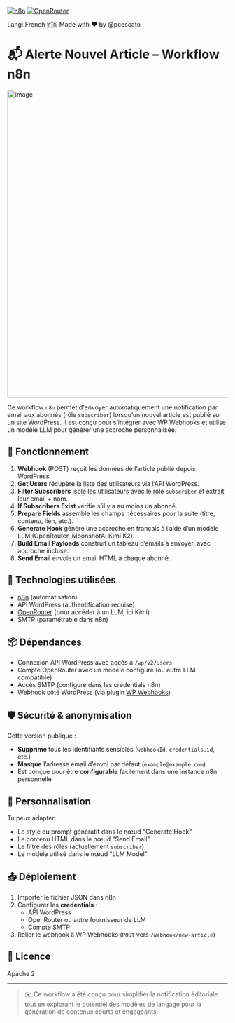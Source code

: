 [![n8n](https://img.shields.io/badge/n8n-automation-blue.svg)](https://n8n.io)
[![OpenRouter](https://img.shields.io/badge/OpenRouter-AI_API-orange)](https://openrouter.ai/)

Lang: French 🇫🇷
Made with ❤️ by @pcescato

# 📬 Alerte Nouvel Article – Workflow n8n

<img width="817" height="702" alt="image" src="https://github.com/user-attachments/assets/8bc39384-1687-47bc-988d-8bfa090aa57e" />


Ce workflow `n8n` permet d'envoyer automatiquement une notification par email aux abonnés (rôle `subscriber`) lorsqu’un nouvel article est publié sur un site WordPress. Il est conçu pour s’intégrer avec WP Webhooks et utilise un modèle LLM pour générer une accroche personnalisée.

## 🚀 Fonctionnement

1. **Webhook** (POST) reçoit les données de l’article publié depuis WordPress.
2. **Get Users** récupère la liste des utilisateurs via l’API WordPress.
3. **Filter Subscribers** isole les utilisateurs avec le rôle `subscriber` et extrait leur email + nom.
4. **If Subscribers Exist** vérifie s’il y a au moins un abonné.
5. **Prepare Fields** assemble les champs nécessaires pour la suite (titre, contenu, lien, etc.).
6. **Generate Hook** génère une accroche en français à l’aide d’un modèle LLM (OpenRouter, MoonshotAI Kimi K2).
7. **Build Email Payloads** construit un tableau d’emails à envoyer, avec accroche incluse.
8. **Send Email** envoie un email HTML à chaque abonné.

## 🧠 Technologies utilisées

- [n8n](https://n8n.io/) (automatisation)
- API WordPress (authentification requise)
- [OpenRouter](https://openrouter.ai/) (pour accéder à un LLM, ici Kimi)
- SMTP (paramétrable dans n8n)

## 📦 Dépendances

- Connexion API WordPress avec accès à `/wp/v2/users`
- Compte OpenRouter avec un modèle configuré (ou autre LLM compatible)
- Accès SMTP (configuré dans les credentials n8n)
- Webhook côté WordPress (via plugin [WP Webhooks](https://wp-webhooks.com/))

## 🛡️ Sécurité & anonymisation

Cette version publique :
- **Supprime** tous les identifiants sensibles (`webhookId`, `credentials.id`, etc.)
- **Masque** l’adresse email d’envoi par défaut (`example@example.com`)
- Est conçue pour être **configurable** facilement dans une instance n8n personnelle

## 🔧 Personnalisation

Tu peux adapter :
- Le style du prompt génératif dans le nœud "Generate Hook"
- Le contenu HTML dans le nœud "Send Email"
- Le filtre des rôles (actuellement `subscriber`)
- Le modèle utilisé dans le nœud "LLM Model"

## 📤 Déploiement

1. Importer le fichier JSON dans n8n
2. Configurer les **credentials** :
   - API WordPress
   - OpenRouter ou autre fournisseur de LLM
   - Compte SMTP
3. Relier le webhook à WP Webhooks (`POST` vers `/webhook/new-article`)

## 📄 Licence

Apache 2

---

> ✉️ Ce workflow a été conçu pour simplifier la notification éditoriale tout en explorant le potentiel des modèles de langage pour la génération de contenus courts et engageants.
